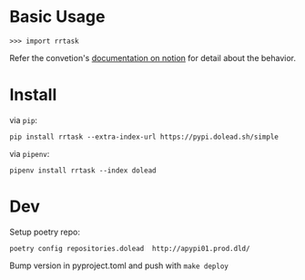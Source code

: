 # Basic Usage

```python3
>>> import rrtask
```

Refer the convetion's [documentation on notion](https://www.notion.so/dolead/New-Naming-Convention-2023-b656d1a7179c42de97332051d9abb3fa) for detail about the behavior.

# Install

via `pip`:

```shell
pip install rrtask --extra-index-url https://pypi.dolead.sh/simple
```

via `pipenv`:

```
pipenv install rrtask --index dolead
```

# Dev

Setup poetry repo:

```shell
poetry config repositories.dolead  http://apypi01.prod.dld/
```

Bump version in pyproject.toml and push with `make deploy`
